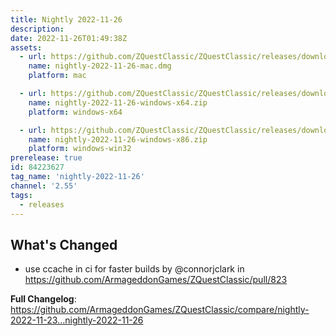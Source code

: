 ```yaml
---
title: Nightly 2022-11-26
description: 
date: 2022-11-26T01:49:38Z
assets: 
  - url: https://github.com/ZQuestClassic/ZQuestClassic/releases/download/nightly-2022-11-26/nightly-2022-11-26-mac.dmg
    name: nightly-2022-11-26-mac.dmg
    platform: mac

  - url: https://github.com/ZQuestClassic/ZQuestClassic/releases/download/nightly-2022-11-26/nightly-2022-11-26-windows-x64.zip
    name: nightly-2022-11-26-windows-x64.zip
    platform: windows-x64

  - url: https://github.com/ZQuestClassic/ZQuestClassic/releases/download/nightly-2022-11-26/nightly-2022-11-26-windows-x86.zip
    name: nightly-2022-11-26-windows-x86.zip
    platform: windows-win32
prerelease: true
id: 84223627
tag_name: 'nightly-2022-11-26'
channel: '2.55'
tags:
  - releases
---
```


## What's Changed
* use ccache in ci for faster builds by @connorjclark in https://github.com/ArmageddonGames/ZQuestClassic/pull/823


**Full Changelog**: https://github.com/ArmageddonGames/ZQuestClassic/compare/nightly-2022-11-23...nightly-2022-11-26
